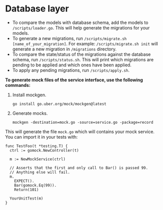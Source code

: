 # Database layer

- To compare the models with database schema, add the models to `/scripts/loader.go`. This will help generate the migrations for your models.
- To generate a new migrations, run `/scripts/migrate.sh [name_of_your_migration]`. For example: `/scripts/migrate.sh init` will generate a new migration in `/migrations` directory.
- To compare the state/status of the migrations against the database schema, run `/scripts/status.sh`. This will print which migrations are pending to be applied and which ones have been applied.
- To apply any pending migrations, run `/scripts/apply.sh`.

**To generate mock files of the service interface, use the following commands:**

1. Install mockgen.
    ```
    go install go.uber.org/mock/mockgen@latest
    ```
1. Generate mocks.
    ```
    mockgen -destination=mock.go -source=service.go -package=record
    ```

This will generate the file `mock.go` which will contains your mock service. You can import it in your tests with:

```
func TestFoo(t *testing.T) {
  ctrl := gomock.NewController(t)

  m := NewMockService(ctrl)

  // Asserts that the first and only call to Bar() is passed 99.
  // Anything else will fail.
  m.
    EXPECT().
    Bar(gomock.Eq(99)).
    Return(101)

  YourUnitTest(m)
}
```